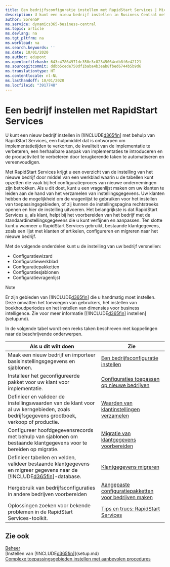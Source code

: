 ```yaml
---
title: Een bedrijfsconfiguratie instellen met RapidStart Services | Microsoft Docs
description: U kunt een nieuw bedrijf instellen in Business Central met behulp van RapidStart Services. Dit is een hulpmiddel dat is ontworpen om implementatietijden te verkorten, de kwaliteit van de implementatie te verbeteren, een herhaalbare aanpak van implementaties te introduceren en de productiviteit te verbeteren door terugkerende taken te automatiseren en vereenvoudigen.
author: SorenGP
ms.service: dynamics365-business-central
ms.topic: article
ms.devlang: na
ms.tgt_pltfrm: na
ms.workload: na
ms.search.keywords: ''
ms.date: 10/01/2020
ms.author: edupont
ms.openlocfilehash: 643c47864971dc350e3c82345064cdb8f6e42121
ms.sourcegitcommit: ddbb5cede750df1baba4b3eab8fbed6744b5b9d6
ms.translationtype: HT
ms.contentlocale: nl-NL
ms.lasthandoff: 10/01/2020
ms.locfileid: "3917748"
---
```

# <a name="setting-up-a-company-with-rapidstart-services"></a>Een bedrijf instellen met RapidStart Services
U kunt een nieuw bedrijf instellen in [!INCLUDE[d365fin](includes/d365fin_md.md)] met behulp van RapidStart Services, een hulpmiddel dat is ontworpen om implementatietijden te verkorten, de kwaliteit van de implementatie te verbeteren, een herhaalbare aanpak van implementaties te introduceren en de productiviteit te verbeteren door terugkerende taken te automatiseren en vereenvoudigen.  

Met RapidStart Services krijgt u een overzicht van de instelling van het nieuwe bedrijf door middel van een werkblad waarin u de tabellen kunt opzetten die vaak bij het configuratieproces van nieuwe ondernemingen zijn betrokken. Als u dit doet, kunt u een vragenlijst maken om uw klanten te leiden aan de hand van het verzamelen van instellingsgegevens. Uw klanten hebben de mogelijkheid om de vragenlijst te gebruiken voor het instellen van toepassingsgebieden, of zij kunnen de instellingspagina rechtstreeks openen en hier de instelling uitvoeren. Het belangrijkste is dat RapidStart Services u, als klant, helpt bij het voorbereiden van het bedrijf met de standaardinstellingsgegevens die u kunt verfijnen en aanpassen. Ten slotte kunt u wanneer u RapidStart Services gebruikt, bestaande klantgegevens, zoals een lijst met klanten of artikelen, configureren en migreren naar het nieuwe bedrijf.

Met de volgende onderdelen kunt u de instelling van uw bedrijf versnellen:  

-   Configuratiewizard  
-   Configuratiewerkblad  
-   Configuratiepakketten  
-   Configuratiesjablonen  
-   Configuratievragenlijst  

> [!Note]  
>  Er zijn gebieden van [!INCLUDE[d365fin](includes/d365fin_md.md)] die u handmatig moet instellen. Deze omvatten het toevoegen van gebruikers, het instellen van boekhoudperiodes en het instellen van dimensies voor business intelligence. Zie voor meer informatie [[!INCLUDE[d365fin](includes/d365fin_md.md)] instellen](setup.md).

 In de volgende tabel wordt een reeks taken beschreven met koppelingen naar de beschrijvende onderwerpen.

|**Als u dit wilt doen**|**Zie**|  
|------------|-------------|  
|Maak een nieuw bedrijf en importeer basisinstellingsgegevens en sjablonen.|[Een bedrijfsconfiguratie instellen](admin-set-up-company-configuration.md)|  
|Installeer het geconfigureerde pakket voor uw klant voor implementatie.|[Configuraties toepassen op nieuwe bedrijven](admin-apply-configuration-to-new-companies.md)|
|Definieer en valideer de instellingswaarden van de klant voor al uw kerngebieden, zoals bedrijfsgegevens grootboek, verkoop of productie.|[Waarden van klantinstellingen verzamelen](admin-gather-customer-setup-values.md)|  
|Configureer hoofdgegevensrecords met behulp van sjablonen om bestaande klantgegevens voor te bereiden op migratie.|[Migratie van klantgegevens voorbereiden](admin-use-templates-to-prepare-customer-data-for-migration.md)|  
|Definieer tabellen en velden, valideer bestaande klantgegevens en migreer gegevens naar de [!INCLUDE[d365fin](includes/d365fin_md.md)]-database.|[Klantgegevens migreren](admin-migrate-customer-data.md)|
|Hergebruik van bedrijfsconfiguraties in andere bedrijven voorbereiden|[Aangepaste configuratiepakketten voor bedrijven maken](admin-how-to-create-custom-company-configuration-packages.md)|
|Oplossingen zoeken voor bekende problemen in de RapidStart Services-toolkit.|[Tips en trucs: RapidStart Services](admin-tips-and-tricks-rapidstart-services.md)|  

## <a name="see-also"></a>Zie ook  
[Beheer](admin-setup-and-administration.md)  
[Instellen van [!INCLUDE[d365fin](includes/d365fin_md.md)]](setup.md)  
[Complexe toepassingsgebieden instellen met aanbevolen procedures](set-up-complex-application-areas-using-best-practices.md)   
